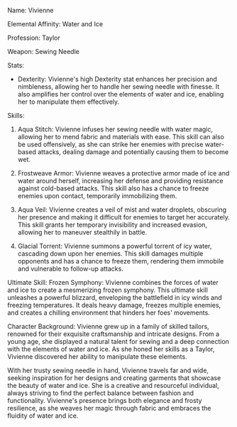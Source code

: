 Name: Vivienne

Elemental Affinity: Water and Ice

Profession: Taylor

Weapon: Sewing Needle

Stats:
- Dexterity: Vivienne's high Dexterity stat enhances her precision and nimbleness, allowing her to handle her sewing needle with finesse. It also amplifies her control over the elements of water and ice, enabling her to manipulate them effectively.

Skills:
1. Aqua Stitch: Vivienne infuses her sewing needle with water magic, allowing her to mend fabric and materials with ease. This skill can also be used offensively, as she can strike her enemies with precise water-based attacks, dealing damage and potentially causing them to become wet.

2. Frostweave Armor: Vivienne weaves a protective armor made of ice and water around herself, increasing her defense and providing resistance against cold-based attacks. This skill also has a chance to freeze enemies upon contact, temporarily immobilizing them.

3. Aqua Veil: Vivienne creates a veil of mist and water droplets, obscuring her presence and making it difficult for enemies to target her accurately. This skill grants her temporary invisibility and increased evasion, allowing her to maneuver stealthily in battle.

4. Glacial Torrent: Vivienne summons a powerful torrent of icy water, cascading down upon her enemies. This skill damages multiple opponents and has a chance to freeze them, rendering them immobile and vulnerable to follow-up attacks.

Ultimate Skill: Frozen Symphony: Vivienne combines the forces of water and ice to create a mesmerizing frozen symphony. This ultimate skill unleashes a powerful blizzard, enveloping the battlefield in icy winds and freezing temperatures. It deals heavy damage, freezes multiple enemies, and creates a chilling environment that hinders her foes' movements.

Character Background:
Vivienne grew up in a family of skilled tailors, renowned for their exquisite craftsmanship and intricate designs. From a young age, she displayed a natural talent for sewing and a deep connection with the elements of water and ice. As she honed her skills as a Taylor, Vivienne discovered her ability to manipulate these elements.

With her trusty sewing needle in hand, Vivienne travels far and wide, seeking inspiration for her designs and creating garments that showcase the beauty of water and ice. She is a creative and resourceful individual, always striving to find the perfect balance between fashion and functionality. Vivienne's presence brings both elegance and frosty resilience, as she weaves her magic through fabric and embraces the fluidity of water and ice.